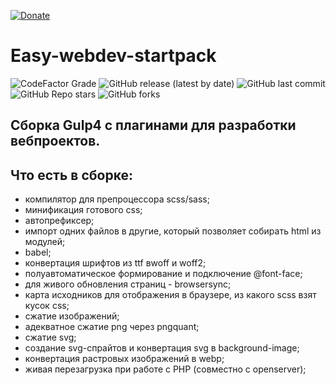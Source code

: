 [![Donate](https://img.shields.io/badge/donate-dyaka.com-red?style=plastic)](https://css_notes.dyaka.com/startpack)

# Easy-webdev-startpack

![CodeFactor Grade](https://img.shields.io/codefactor/grade/github/budfy/easy-webdev-startpack?style=plastic) ![GitHub release (latest by date)](https://img.shields.io/github/v/release/budfy/Easy-webdev-startpack?style=plastic) ![GitHub last commit](https://img.shields.io/github/last-commit/budfy/easy-webdev-startpack?style=plastic) ![GitHub Repo stars](https://img.shields.io/github/stars/budfy/Easy-webdev-startpack?style=plastic) ![GitHub forks](https://img.shields.io/github/forks/budfy/Easy-webdev-startpack?style=plastic)

## Сборка Gulp4 с плагинами для разработки вебпроектов.

## Что есть в сборке:

- компилятор для препроцессора scss/sass;
- минификация готового css;
- автопрефиксер;
- импорт одних файлов в другие, который позволяет собирать html из модулей;
- babel;
- конвертация шрифтов из ttf вwoff и woff2;
- полуавтоматическое формирование и подключение @font-face;
- для живого обновления страниц - browsersync;
- карта исходников для отображения в браузере, из какого scss взят кусок css;
- сжатие изображений;
- адекватное сжатие png через pngquant;
- сжатие svg;
- создание svg-спрайтов и конвертация svg в background-image;
- конвертация растровых изображений в webp;
- живая перезагрузка при работе с PHP (совместно с openserver);
